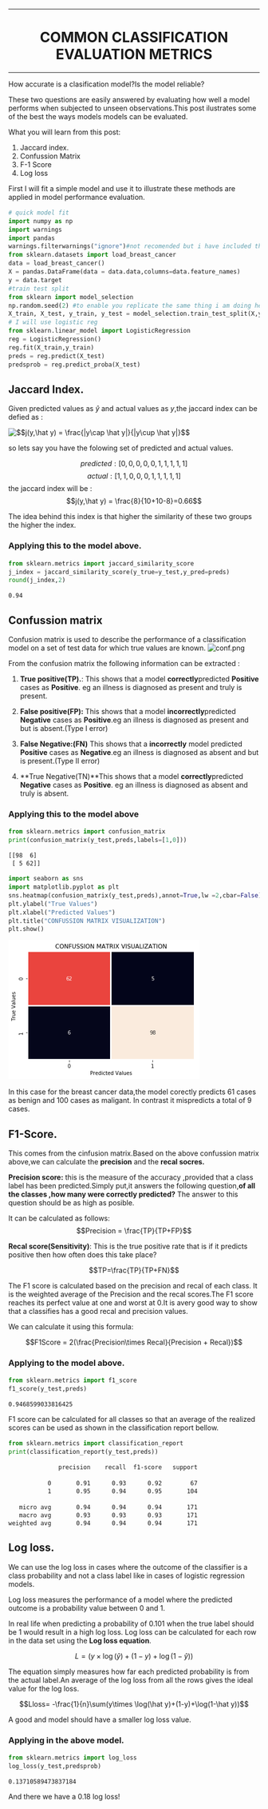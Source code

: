 
___

# <center>COMMON CLASSIFICATION EVALUATION METRICS</center>
___

How accurate is a clasification model?Is the model reliable?

These two questions are easily  answered by evaluating how well a model performs when subjected to unseen observations.This post ilustrates some of the best the ways models models can be evaluated.

What you will learn from this post:

1. Jaccard index.
1. Confussion Matrix
1. F-1 Score
1. Log loss



First I will fit a simple model and use it to illustrate these methods are applied in model performance evaluation.


```python
# quick model fit
import numpy as np
import warnings
import pandas
warnings.filterwarnings("ignore")#not recomended but i have included this for my own convenience.
from sklearn.datasets import load_breast_cancer
data = load_breast_cancer()
X = pandas.DataFrame(data = data.data,columns=data.feature_names)
y = data.target
#train test split
from sklearn import model_selection
np.random.seed(2) #to enable you replicate the same thing i am doing here.
X_train, X_test, y_train, y_test = model_selection.train_test_split(X,y,test_size=0.30)
# I will use logistic reg
from sklearn.linear_model import LogisticRegression
reg = LogisticRegression()
reg.fit(X_train,y_train)
preds = reg.predict(X_test)
predsprob = reg.predict_proba(X_test)
```

## Jaccard Index.

Given predicted values as $\hat y$ and actual values as $y$,the jaccard index can be defied as :

<img src="https://latex.codecogs.com/gif.latex?$$j(y,\hat&space;y)&space;=&space;\frac{|y\cap&space;\hat&space;y|}{|y\cup&space;\hat&space;y|}$$" title="$$j(y,\hat y) = \frac{|y\cap \hat y|}{|y\cup \hat y|}$$" />



so lets say you have the folowing set of predicted and actual values.

$$predicted:[0,0,0,0,0,1,1,1,1,1]$$
$$actual: [1,1,0,0,0,1,1,1,1,1]$$
the jaccard index will be :
$$j(y,\hat y) = \frac{8}{10+10-8}=0.66$$

The idea behind this index is that higher the similarity of these two groups the higher the index.

### Applying this to the model above.


```python
from sklearn.metrics import jaccard_similarity_score
j_index = jaccard_similarity_score(y_true=y_test,y_pred=preds)
round(j_index,2)
```




    0.94



## Confussion matrix
Confusion matrix is used to describe the performance of a classification model on a set of test data for which true values are known.
![conf.png](attachment:image.png)

From the confusion matrix the following information can be extracted :

1. **True positive(TP).**: This shows that a model **correctly**predicted **Positive** cases as **Positive**.
eg an illness is diagnosed as present and truly is present.

1. **False positive(FP):** This shows that a model **incorrectly**predicted **Negative** cases as **Positive**.eg an illness is diagnosed as present and but is absent.(Type I error)

1. **False Negative:(FN)** This shows that a **incorrectly** model predicted **Positive** cases as **Negative**.eg an illness is diagnosed as absent and but is present.(Type II error)

1. **True Negative(TN)**This shows that a model **correctly**predicted **Negative** cases as **Positive**.
eg an illness is diagnosed as absent and truly is absent.

### Applying this to the model above


```python
from sklearn.metrics import confusion_matrix
print(confusion_matrix(y_test,preds,labels=[1,0]))
```

    [[98  6]
     [ 5 62]]



```python
import seaborn as sns
import matplotlib.pyplot as plt
sns.heatmap(confusion_matrix(y_test,preds),annot=True,lw =2,cbar=False)
plt.ylabel("True Values")
plt.xlabel("Predicted Values")
plt.title("CONFUSSION MATRIX VISUALIZATION")
plt.show()
```


![png](output_6_0.png)


In this case for the breast cancer data,the model corectly predicts 61 cases as benign and 100 cases as maligant.
In contrast it mispredicts a total of 9 cases.

## F1-Score.

This comes from the cinfusion matrix.Based on the above confussion matrix above,we can calculate the **precision** and the **recal socres.**

**Precision score:** this is the measure of the accuracy ,provided that a class label has been predicted.Simply put,it answers the following question,**of all the classes ,how many were correctly predicted?** The answer to this question should be as high as posible.

It can be calculated as follows:
$$Precision = \frac{TP}{TP+FP}$$

**Recal score(Sensitivity)**:
This is the true positive rate that is if it predicts positive then how often does this take place?

$$TP=\frac{TP}{TP+FN}$$

The F1 score is calculated based on the precision and recal of each class.
It is the weighted average of the Precision and the recal scores.The F1 score reaches its perfect value at one and worst at 0.It is avery good way to show that a classifies has a good recal and precision values.

We can calculate it using this formula:

$$F1Score = 2(\frac{Precision\times Recal}{Precision +  Recal})$$

### Applying to the model above.


```python
from sklearn.metrics import f1_score
f1_score(y_test,preds)
```




    0.9468599033816425



F1 score can be calculated for all classes so that an average of the realized scores can be used as shown in the classification report bellow.


```python
from sklearn.metrics import classification_report
print(classification_report(y_test,preds))
```

                  precision    recall  f1-score   support
    
               0       0.91      0.93      0.92        67
               1       0.95      0.94      0.95       104
    
       micro avg       0.94      0.94      0.94       171
       macro avg       0.93      0.93      0.93       171
    weighted avg       0.94      0.94      0.94       171
    


## Log loss.
We can use the log loss in cases where the outcome of the classifier is a class probability and not a class label like in cases of logistic regression models.

Log loss measures the performance of a model where the predicted outcome is a probability value between 0 and 1.

In real life when predicting a probability of 0.101 when the true label should be 1 would result in a high log loss.
Log loss can be calculated for each row in the data set using the **Log loss equation**. 

$$L= (y\times \log(\hat y)+(1-y)+\log(1-\hat y))$$

The equation simply measures how far each predicted probability is from the actual label.An average of the log loss from all the rows gives the ideal value for the log loss.

$$Lloss= -\frac{1}{n}\sum(y\times \log(\hat y)+(1-y)+\log(1-\hat y))$$

A good and model should have a smaller log loss value.

### Applying in the above model.


```python
from sklearn.metrics import log_loss
log_loss(y_test,predsprob)
```




    0.13710589473837184



And there we have a 0.18 log loss!


```python

```


```python

```

